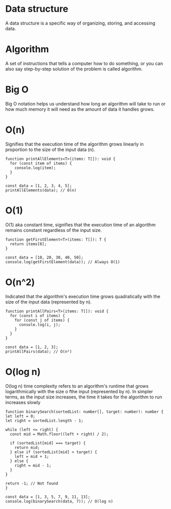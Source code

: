 # Data structure

A data structure is a specific way of organizing, storing, and accessing data.

# Algorithm

A set of instructions that tells a computer how to do something, or you can also say step-by-step solution of the problem is called algorithm.

# Big O

Big O notation helps us understand how long an algorithm will take to run or how much memory it will need as the amount of data it handles grows.

# O(n)

Signifies that the execution time of the algorithm grows linearly in proportion to the size of the input data (n).

```
function printAllElements<T>(items: T[]): void {
  for (const item of items) {
    console.log(item);
  }
}

const data = [1, 2, 3, 4, 5];
printAllElements(data); // O(n)
```

# O(1)

O(1) aka constant time, signifies that the execution time of an algorithm remains constant regardless of the input size.

```
function getFirstElement<T>(items: T[]): T {
  return items[0];
}

const data = [10, 20, 30, 40, 50];
console.log(getFirstElement(data)); // Always O(1)
```

# O(n^2)

Indicated that the algorithm's execution time grows quadratically with the size of the input data (represented by n).

```
function printAllPairs<T>(items: T[]): void {
  for (const i of items) {
    for (const j of items) {
      console.log(i, j);
    }
  }
}

const data = [1, 2, 3];
printAllPairs(data); // O(n²)
```

# O(log n)

O(log n) time complexity refers to an algorithm's runtime that grows logarithmically with the size o fthe input (represented by n). In simpler terms, as the input size increases, the time it takes for the algorithm to run increases slowly

```
function binarySearch(sortedList: number[], target: number): number {
let left = 0;
let right = sortedList.length - 1;

while (left <= right) {
  const mid = Math.floor((left + right) / 2);

  if (sortedList[mid] === target) {
    return mid;
  } else if (sortedList[mid] < target) {
    left = mid + 1;
  } else {
    right = mid - 1;
  }
}

return -1; // Not found
}

const data = [1, 3, 5, 7, 9, 11, 13];
console.log(binarySearch(data, 7)); // O(log n)
```
